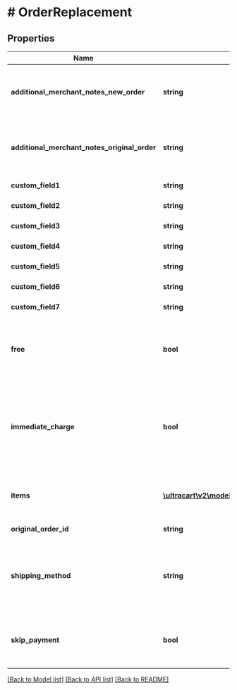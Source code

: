 # # OrderReplacement

## Properties

Name | Type | Description | Notes
------------ | ------------- | ------------- | -------------
**additional_merchant_notes_new_order** | **string** | Additional merchant notes to append to the new order | [optional]
**additional_merchant_notes_original_order** | **string** | Additional merchant notes to append to the original order | [optional]
**custom_field1** | **string** | Custom field 1 | [optional]
**custom_field2** | **string** | Custom field 2 | [optional]
**custom_field3** | **string** | Custom field 3 | [optional]
**custom_field4** | **string** | Custom field 4 | [optional]
**custom_field5** | **string** | Custom field 5 | [optional]
**custom_field6** | **string** | Custom field 6 | [optional]
**custom_field7** | **string** | Custom field 7 | [optional]
**free** | **bool** | Set to true if this replacement shipment should be free for the customer. | [optional]
**immediate_charge** | **bool** | Set to true if you want to immediately charge the payment on this order, otherwise it will go to Accounts Receivable. | [optional]
**items** | [**\ultracart\v2\models\OrderReplacementItem[]**](OrderReplacementItem.md) | Items to include in the replacement order | [optional]
**original_order_id** | **string** | Original order id | [optional]
**shipping_method** | **string** | Shipping method to use.  If not specified or invalid then least cost shipping will take place. | [optional]
**skip_payment** | **bool** | Set to true if you want to skip the payment as if it was successful. | [optional]

[[Back to Model list]](../../README.md#models) [[Back to API list]](../../README.md#endpoints) [[Back to README]](../../README.md)
